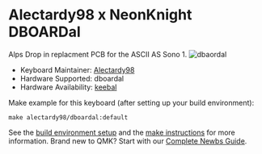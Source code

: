 # Alectardy98 x NeonKnight DBOARDal

Alps Drop in replacment PCB for the ASCII AS Sono 1.
![dbaordal](https://i.imgur.com/vVjAsiW.png)

* Keyboard Maintainer: [Alectardy98](https://github.com/alectardy98)
* Hardware Supported: dboardal
* Hardware Availability: [keebal](https://keebal.com)

Make example for this keyboard (after setting up your build environment):

    make alectardy98/dboardal:default

See the [build environment setup](https://docs.qmk.fm/#/getting_started_build_tools) and the [make instructions](https://docs.qmk.fm/#/getting_started_make_guide) for more information. Brand new to QMK? Start with our [Complete Newbs Guide](https://docs.qmk.fm/#/newbs).
